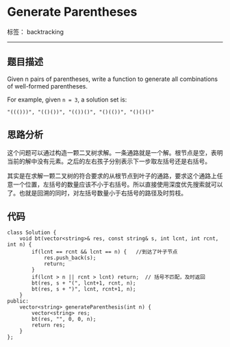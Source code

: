 ﻿# Generate Parentheses

标签： backtracking

---
## 题目描述
Given n pairs of parentheses, write a function to generate all combinations of well-formed parentheses.

For example, given `n = 3`, a solution set is:

`"((()))", "(()())", "(())()", "()(())", "()()()"` 

## 思路分析

这个问题可以通过构造一颗二叉树求解。一条通路就是一个解。根节点是空，表明当前的解中没有元素。之后的左右孩子分别表示下一步取左括号还是右括号。

其实是在求解一颗二叉树的符合要求的从根节点到叶子的通路，要求这个通路上任意一个位置，左括号的数量应该不小于右括号。所以直接使用深度优先搜索就可以了。也就是回溯的同时，对左括号数量小于右括号的路径及时剪枝。

## 代码
```
class Solution {
    void bt(vector<string>& res, const string& s, int lcnt, int rcnt, int n) {
        if(lcnt == rcnt && lcnt == n) {   //到达了叶子节点
            res.push_back(s);
            return;
        }
        if(lcnt > n || rcnt > lcnt) return;  // 括号不匹配，及时返回
        bt(res, s + "(", lcnt+1, rcnt, n);
        bt(res, s + ")", lcnt, rcnt+1, n);
    }
public:
    vector<string> generateParenthesis(int n) {
        vector<string> res;
        bt(res, "", 0, 0, n);
        return res;
    }
};
```

